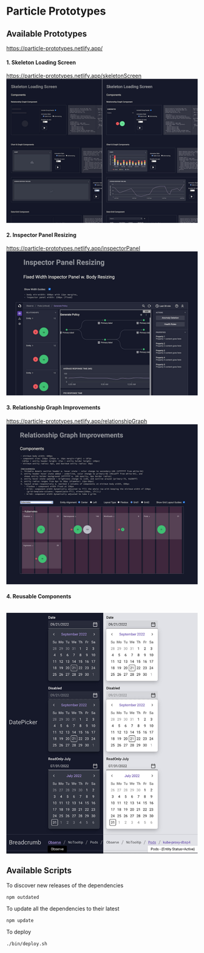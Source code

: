 # Particle Prototypes

## Available Prototypes

https://particle-prototypes.netlify.app/

#### 1. Skeleton Loading Screen

https://particle-prototypes.netlify.app/skeletonScreen
<br/>
![Alt text](/screenShots/componentSkeletonCombined3.jpg?raw=true 'Components')
<br/>

#### 2. Inspector Panel Resizing

https://particle-prototypes.netlify.app/inspectorPanel
<br/>
![Alt text](/screenShots/inspectorPanelFixed.jpg?raw=true 'Fixed Width Inspector Panel')
<br/>

#### 3. Relationship Graph Improvements

https://particle-prototypes.netlify.app/relationshipGraph
<br/>![Alt text](/screenShots/relGraphComponents.jpg?raw=true 'Relationship Graph Improv')
<br/>

#### 4. Reusable Components

<br/>![Alt text](/screenShots/reusableComponents.jpg?raw=true 'Date Picker')
<br/>

## Available Scripts

To discover new releases of the dependencies

```
npm outdated
```

To update all the dependencies to their latest

```
npm update
```

To deploy

```
./bin/deploy.sh
```

<br/><br/>
